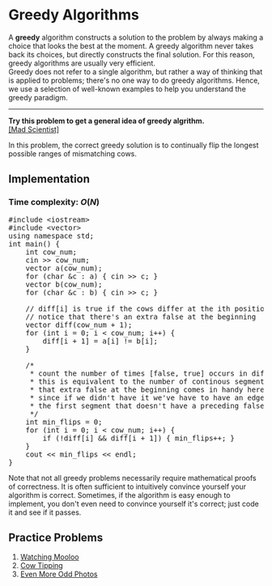 # Greedy Algorithms

A **greedy** algorithm constructs a solution to the problem by always making a choice that looks the best at the moment. A greedy algorithm never takes back its choices, but directly constructs the final solution. For this reason, greedy algorithms are usually very efficient.  
Greedy does not refer to a single algorithm, but rather a way of thinking that is applied to problems; there's no one way to do greedy algorithms. Hence, we use a selection of well-known examples to help you understand the greedy paradigm.
***
**Try this problem to get a general idea of greedy algrithm.**  
[[Mad Scientist]](http://www.usaco.org/index.php?page=viewproblem2&cpid=1012)  

In this problem, the correct greedy solution is to continually flip the longest possible ranges of mismatching cows.

## Implementation
### Time complexity: $O(N)$
<pre>
#include &lt;iostream&gt;
#include &lt;vector&gt;
using namespace std;
int main() {
	int cow_num;
	cin >> cow_num;
	vector<char> a(cow_num);
	for (char &c : a) { cin >> c; }
	vector<char> b(cow_num);
	for (char &c : b) { cin >> c; }

	// diff[i] is true if the cows differ at the ith position
	// notice that there's an extra false at the beginning
	vector<bool> diff(cow_num + 1);
	for (int i = 0; i < cow_num; i++) { 
        diff[i + 1] = a[i] != b[i];
    }

	/*
	 * count the number of times [false, true] occurs in diff
	 * this is equivalent to the number of continous segments of trues
	 * that extra false at the beginning comes in handy here,
	 * since if we didn't have it we've have to have an edge case for
	 * the first segment that doesn't have a preceding false
	 */
	int min_flips = 0;
	for (int i = 0; i < cow_num; i++) {
		if (!diff[i] && diff[i + 1]) { min_flips++; }
	}
	cout << min_flips << endl;
}
</pre>
Note that not all greedy problems necessarily require mathematical proofs of correctness. It is often sufficient to intuitively convince yourself your algorithm is correct.
Sometimes, if the algorithm is easy enough to implement, you don't even need to convince yourself it's correct; just code it and see if it passes.

## Practice Problems
1. [Watching Mooloo](http://www.usaco.org/index.php?page=viewproblem2&cpid=1301)
2. [Cow Tipping](http://www.usaco.org/index.php?page=viewproblem2&cpid=689)
3. [Even More Odd Photos](http://www.usaco.org/index.php?page=viewproblem2&cpid=1084)